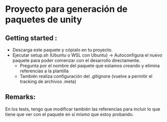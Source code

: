 # Proyecto para generación de paquetes de unity  

## Getting started :
- Descarga este paquete y cópialo en tu proyecto. 
- Ejecutar setup.sh (Ubuntu o WSL con Ubuntu) -> Autoconfigura el nuevo paquete para poder comenzar con el desarrollo directamente.
	-  Pregunta por el nombre del paquete que estamos creando y elimina referencias a la plantilla
	-  También realiza configuración del .gitignore (vuelve a permitir el tracking de archivos .meta) 


## Remarks:

En los tests, tengo que modificar también las referencias para incluir lo que tiene que ver con el paquete en sí mismo que estoy probando.
